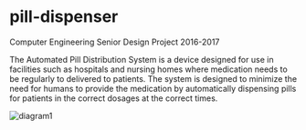 # pill-dispenser
Computer Engineering Senior Design Project 2016-2017

The Automated Pill Distribution System is a device designed for use in facilities such as hospitals and nursing homes where medication needs to be regularly to delivered to patients. The system is designed to minimize the need for humans to provide the medication by automatically dispensing pills for patients in the correct dosages at the correct times.

![diagram1](http://i.imgur.com/GHCOdt4.png)